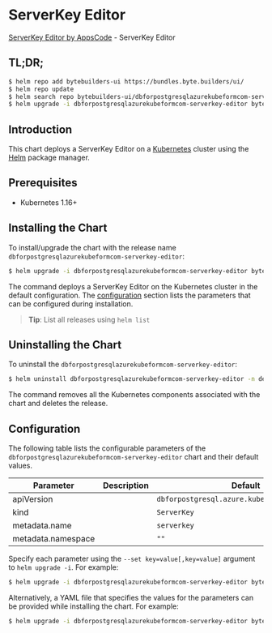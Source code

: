 # ServerKey Editor

[ServerKey Editor by AppsCode](https://byte.builders) - ServerKey Editor

## TL;DR;

```bash
$ helm repo add bytebuilders-ui https://bundles.byte.builders/ui/
$ helm repo update
$ helm search repo bytebuilders-ui/dbforpostgresqlazurekubeformcom-serverkey-editor --version=v0.4.18
$ helm upgrade -i dbforpostgresqlazurekubeformcom-serverkey-editor bytebuilders-ui/dbforpostgresqlazurekubeformcom-serverkey-editor -n default --create-namespace --version=v0.4.18
```

## Introduction

This chart deploys a ServerKey Editor on a [Kubernetes](http://kubernetes.io) cluster using the [Helm](https://helm.sh) package manager.

## Prerequisites

- Kubernetes 1.16+

## Installing the Chart

To install/upgrade the chart with the release name `dbforpostgresqlazurekubeformcom-serverkey-editor`:

```bash
$ helm upgrade -i dbforpostgresqlazurekubeformcom-serverkey-editor bytebuilders-ui/dbforpostgresqlazurekubeformcom-serverkey-editor -n default --create-namespace --version=v0.4.18
```

The command deploys a ServerKey Editor on the Kubernetes cluster in the default configuration. The [configuration](#configuration) section lists the parameters that can be configured during installation.

> **Tip**: List all releases using `helm list`

## Uninstalling the Chart

To uninstall the `dbforpostgresqlazurekubeformcom-serverkey-editor`:

```bash
$ helm uninstall dbforpostgresqlazurekubeformcom-serverkey-editor -n default
```

The command removes all the Kubernetes components associated with the chart and deletes the release.

## Configuration

The following table lists the configurable parameters of the `dbforpostgresqlazurekubeformcom-serverkey-editor` chart and their default values.

|     Parameter      | Description |                         Default                          |
|--------------------|-------------|----------------------------------------------------------|
| apiVersion         |             | <code>dbforpostgresql.azure.kubeform.com/v1alpha1</code> |
| kind               |             | <code>ServerKey</code>                                   |
| metadata.name      |             | <code>serverkey</code>                                   |
| metadata.namespace |             | <code>""</code>                                          |


Specify each parameter using the `--set key=value[,key=value]` argument to `helm upgrade -i`. For example:

```bash
$ helm upgrade -i dbforpostgresqlazurekubeformcom-serverkey-editor bytebuilders-ui/dbforpostgresqlazurekubeformcom-serverkey-editor -n default --create-namespace --version=v0.4.18 --set apiVersion=dbforpostgresql.azure.kubeform.com/v1alpha1
```

Alternatively, a YAML file that specifies the values for the parameters can be provided while
installing the chart. For example:

```bash
$ helm upgrade -i dbforpostgresqlazurekubeformcom-serverkey-editor bytebuilders-ui/dbforpostgresqlazurekubeformcom-serverkey-editor -n default --create-namespace --version=v0.4.18 --values values.yaml
```
